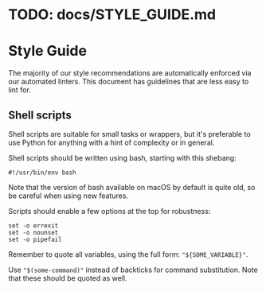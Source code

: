 # TODO: docs/STYLE_GUIDE.md

<!-- https://github.com/servo/servo/blob/b79e2a0b6575364de01b1f89021aba0ec3fcf399/docs/STYLE_GUIDE.md -->

# Style Guide

The majority of our style recommendations are automatically enforced via our automated linters.
This document has guidelines that are less easy to lint for.

## Shell scripts

Shell scripts are suitable for small tasks or wrappers, but it's preferable to use Python for anything with a hint of complexity or in general.

Shell scripts should be written using bash, starting with this shebang:
```
#!/usr/bin/env bash
```

Note that the version of bash available on macOS by default is quite old, so be careful when using new features.

Scripts should enable a few options at the top for robustness:
```
set -o errexit
set -o nounset
set -o pipefail
```

Remember to quote all variables, using the full form: `"${SOME_VARIABLE}"`.

Use `"$(some-command)"` instead of backticks for command substitution.
Note that these should be quoted as well.
